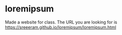 # loremipsum
Made a website for class. The URL you are looking for is https://sreeeram.github.io/loremipsum/loremipsum.html
